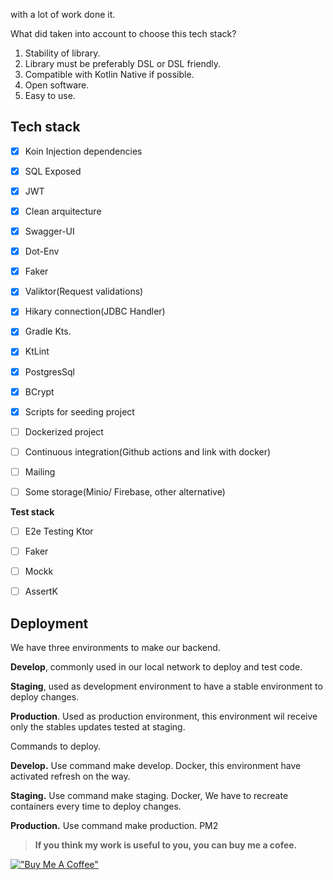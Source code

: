 with a lot of work done it.

What did taken into account to choose this tech stack?
1) Stability of library.
2) Library must be preferably DSL or DSL friendly.
3) Compatible with Kotlin Native if possible.
4) Open software.
5) Easy to use.



## Tech stack
- [x] Koin Injection dependencies
- [x] SQL Exposed
- [x] JWT
- [x] Clean arquitecture
- [x] Swagger-UI
- [x] Dot-Env
- [x] Faker
- [x] Valiktor(Request validations)
- [x] Hikary connection(JDBC Handler)
- [x] Gradle Kts.
- [x] KtLint
- [x] PostgresSql
- [x] BCrypt
- [x] Scripts for seeding project
- [ ] Dockerized project
- [ ] Continuous integration(Github actions and link with docker)
- [ ] Mailing
- [ ] Some storage(Minio/ Firebase, other alternative)


**Test stack**
- [ ] E2e Testing Ktor
- [ ] Faker
- [ ] Mockk
- [ ] AssertK




## Deployment

We have three environments to make our backend.

**Develop**, commonly used in our local network to deploy and test code.

**Staging**, used as development environment to have a stable environment to deploy changes.

**Production**. Used as production environment, this environment wil receive only the stables updates tested at staging.

Commands to deploy.

**Develop.**
Use command make develop. Docker, this environment have activated refresh on the way.

**Staging.**
Use command make staging. Docker, We have to recreate containers every time to deploy changes.

**Production.**
Use command make production. PM2








> **If you think my work is useful to you, you can buy me a cofee.**

[!["Buy Me A Coffee"](https://www.buymeacoffee.com/assets/img/custom_images/orange_img.png)](https://www.buymeacoffee.com/cristianmed)
